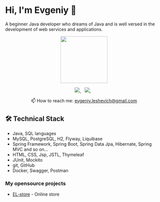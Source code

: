 # Hi, I'm Evgeniy 👋
A beginner Java developer who dreams of Java and is well versed in the development of web services and applications.

<p align = 'center'>
<a href="https://github.com/EvgenyLeshevich/github-readme-stats"><img height=150 src="https://github-readme-stats.vercel.app/api/top-langs/?username=EvgenyLeshevich&layout=compact" /></a>
 </p>

<p align='center'>
   <a href="https://t.me/ah4udo" target="_blank">
    <img src="https://img.shields.io/badge/Telegram-2CA5E0?style=for-the-badge&logo=telegram&logoColor=white" />        
  </a>&nbsp;&nbsp;
  <a href="https://www.linkedin.com/in/yauheni-liashevich/" target="_blank">
    <img src="https://img.shields.io/badge/linkedin-%230077B5.svg?&style=for-the-badge&logo=linkedin&logoColor=white" />
  </a>&nbsp;&nbsp;
 <p align='center'>
  📫  How to reach me: <a href='mailto:evgeniy.leshevich@gmail.com'>evgeniy.leshevich@gmail.com</a>
</p>

## 🛠 Technical Stack
*   Java, SQL languages
*   MySQL, PostgreSQL, H2, Flyway, Liquibase
*   Spring Framework, Spring Boot, Spring Data Jpa, Hibernate, Spring MVC  and so on...
*   HTML, CSS, Jsp, JSTL, Thymeleaf
*   JUnit, Mockito
*   git, GitHub
*   Docker, Swagger, Postman

### My opensource projects

*   [EL-store](https://github.com/EvgenyLeshevich/EL-store) - Online store
